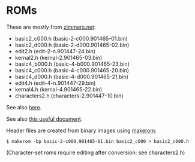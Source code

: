 ROMs 
====
These are mostly from [zimmers.net](http://www.zimmers.net/anonftp/pub/cbm/firmware/computers/pet/index.html):
- basic2_c000.h (basic-2-c000.901465-01.bin)
- basic2_d000.h (basic-2-d000.901465-02.bin)
- edit2.h       (edit-2-n.901447-24.bin)
- kernal2.h     (kernal-2.901465-03.bin)
- basic4_b000.h (basic-4-b000.901465-23.bin)
- basic4_c000.h (basic-4-c000.901465-20.bin)
- basic4_d000.h (basic-4-d000.901465-21.bin)
- edit4.h       (edit-4-n.901447-29.bin)
- kernal4.h     (kernal-4.901465-22.bin)
- characters2.h (characters-2.901447-10.bin)

See also [here](http://www.6502.org/users/sjgray/computer/cbmchr/cbmchr.html).

See also [this useful document](http://www.zimmers.net/anonftp/pub/cbm/firmware/computers/pet/README).

Header files are created from binary images using [makerom](https://github.com/jscrane/emul8/tree/master/util):

	$ makerom -bp basic-2-c000.901465-01.bin basic2_c000 > basic2_c000.h

(Character-set roms require editing after conversion: see characters2.h)
